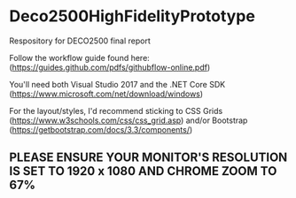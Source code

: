 # Deco2500HighFidelityPrototype
Respository for DECO2500 final report

Follow the workflow guide found here: (https://guides.github.com/pdfs/githubflow-online.pdf)

You'll need both Visual Studio 2017 and the .NET Core SDK (https://www.microsoft.com/net/download/windows)

For the layout/styles, I'd recommend sticking to CSS Grids (https://www.w3schools.com/css/css_grid.asp)
and/or Bootstrap (https://getbootstrap.com/docs/3.3/components/)

## PLEASE ENSURE YOUR MONITOR'S RESOLUTION IS SET TO 1920 x 1080 AND CHROME ZOOM TO 67%
